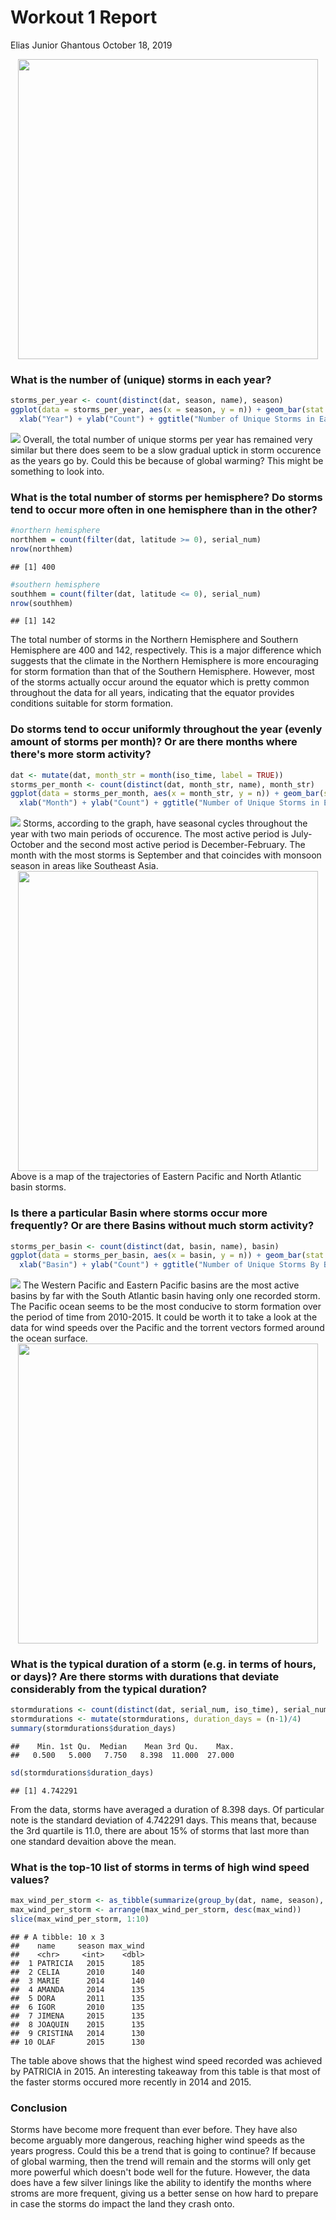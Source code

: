 Workout 1 Report
================
Elias Junior Ghantous
October 18, 2019

<img src="../images/map-all-storms.png" width="480" style="display: block; margin: auto;" />

### What is the number of (unique) storms in each year?

``` r
storms_per_year <- count(distinct(dat, season, name), season)
ggplot(data = storms_per_year, aes(x = season, y = n)) + geom_bar(stat = 'identity', fill = "purple") + geom_text(aes(label = n), vjust=-0.5) +
  xlab("Year") + ylab("Count") + ggtitle("Number of Unique Storms in Each Year") + theme_minimal()
```

![](workout1-elias-ghantous_files/figure-markdown_github/unnamed-chunk-4-1.png) Overall, the total number of unique storms per year has remained very similar but there does seem to be a slow gradual uptick in storm occurence as the years go by. Could this be because of global warming? This might be something to look into.

### What is the total number of storms per hemisphere? Do storms tend to occur more often in one hemisphere than in the other?

``` r
#northern hemisphere
northhem = count(filter(dat, latitude >= 0), serial_num)
nrow(northhem)
```

    ## [1] 400

``` r
#southern hemisphere
southhem = count(filter(dat, latitude <= 0), serial_num)
nrow(southhem)
```

    ## [1] 142

The total number of storms in the Northern Hemisphere and Southern Hemisphere are 400 and 142, respectively. This is a major difference which suggests that the climate in the Northern Hemisphere is more encouraging for storm formation than that of the Southern Hemisphere. However, most of the storms actually occur around the equator which is pretty common throughout the data for all years, indicating that the equator provides conditions suitable for storm formation.

### Do storms tend to occur uniformly throughout the year (evenly amount of storms per month)? Or are there months where there's more storm activity?

``` r
dat <- mutate(dat, month_str = month(iso_time, label = TRUE))
storms_per_month <- count(distinct(dat, month_str, name), month_str)
ggplot(data = storms_per_month, aes(x = month_str, y = n)) + geom_bar(stat = 'identity', fill = "purple") + geom_text(aes(label = n), vjust=-0.5) +
  xlab("Month") + ylab("Count") + ggtitle("Number of Unique Storms in Each Month") + theme_minimal()
```

![](workout1-elias-ghantous_files/figure-markdown_github/unnamed-chunk-6-1.png) Storms, according to the graph, have seasonal cycles throughout the year with two main periods of occurence. The most active period is July-October and the second most active period is December-February. The month with the most storms is September and that coincides with monsoon season in areas like Southeast Asia. <img src="../images/map-ep-na-storms-by-month.png" width="480" style="display: block; margin: auto;" /> Above is a map of the trajectories of Eastern Pacific and North Atlantic basin storms.

### Is there a particular Basin where storms occur more frequently? Or are there Basins without much storm activity?

``` r
storms_per_basin <- count(distinct(dat, basin, name), basin)
ggplot(data = storms_per_basin, aes(x = basin, y = n)) + geom_bar(stat = 'identity', fill = "purple") + geom_text(aes(label = n), vjust=-0.5) +
  xlab("Basin") + ylab("Count") + ggtitle("Number of Unique Storms By Basin") + theme_minimal()
```

![](workout1-elias-ghantous_files/figure-markdown_github/unnamed-chunk-8-1.png) The Western Pacific and Eastern Pacific basins are the most active basins by far with the South Atlantic basin having only one recorded storm. The Pacific ocean seems to be the most conducive to storm formation over the period of time from 2010-2015. It could be worth it to take a look at the data for wind speeds over the Pacific and the torrent vectors formed around the ocean surface. <img src="../images/map-ep-na-storms-by-year.png" width="480" style="display: block; margin: auto;" />

### What is the typical duration of a storm (e.g. in terms of hours, or days)? Are there storms with durations that deviate considerably from the typical duration?

``` r
stormdurations <- count(distinct(dat, serial_num, iso_time), serial_num)
stormdurations <- mutate(stormdurations, duration_days = (n-1)/4)
summary(stormdurations$duration_days)
```

    ##    Min. 1st Qu.  Median    Mean 3rd Qu.    Max. 
    ##   0.500   5.000   7.750   8.398  11.000  27.000

``` r
sd(stormdurations$duration_days)
```

    ## [1] 4.742291

From the data, storms have averaged a duration of 8.398 days. Of particular note is the standard deviation of 4.742291 days. This means that, because the 3rd quartile is 11.0, there are about 15% of storms that last more than one standard devaition above the mean.

### What is the top-10 list of storms in terms of high wind speed values?

``` r
max_wind_per_storm <- as_tibble(summarize(group_by(dat, name, season), max_wind = max(wind)))
max_wind_per_storm <- arrange(max_wind_per_storm, desc(max_wind))
slice(max_wind_per_storm, 1:10)
```

    ## # A tibble: 10 x 3
    ##    name     season max_wind
    ##    <chr>     <int>    <dbl>
    ##  1 PATRICIA   2015      185
    ##  2 CELIA      2010      140
    ##  3 MARIE      2014      140
    ##  4 AMANDA     2014      135
    ##  5 DORA       2011      135
    ##  6 IGOR       2010      135
    ##  7 JIMENA     2015      135
    ##  8 JOAQUIN    2015      135
    ##  9 CRISTINA   2014      130
    ## 10 OLAF       2015      130

The table above shows that the highest wind speed recorded was achieved by PATRICIA in 2015. An interesting takeaway from this table is that most of the faster storms occured more recently in 2014 and 2015.

### Conclusion

Storms have become more frequent than ever before. They have also become arguably more dangerous, reaching higher wind speeds as the years progress. Could this be a trend that is going to continue? If because of global warming, then the trend will remain and the storms will only get more powerful which doesn't bode well for the future. However, the data does have a few silver linings like the ability to identify the months where stroms are more frequent, giving us a better sense on how hard to prepare in case the storms do impact the land they crash onto.
